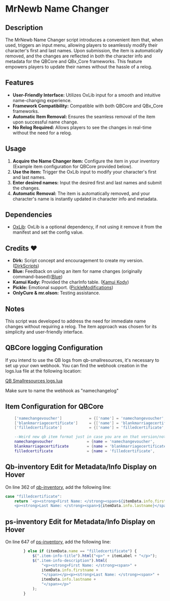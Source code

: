 
# MrNewb Name Changer

## Description
The MrNewb Name Changer script introduces a convenient item that, when used, triggers an input menu, allowing players to seamlessly modify their character's first and last names. Upon submission, the item is automatically removed, and the changes are reflected in both the character info and metadata for the QBCore and QBx_Core frameworks. This feature empowers players to update their names without the hassle of a relog.

## Features
- **User-Friendly Interface:** Utilizes OxLib input for a smooth and intuitive name-changing experience.
- **Framework Compatibility:** Compatible with both QBCore and QBx_Core frameworks.
- **Automatic Item Removal:** Ensures the seamless removal of the item upon successful name change.
- **No Relog Required:** Allows players to see the changes in real-time without the need for a relog.

## Usage
1. **Acquire the Name Changer item:** Configure the item in your inventory (Example item configuration for QBCore provided below).
2. **Use the item:** Trigger the OxLib input to modify your character's first and last names.
3. **Enter desired names:** Input the desired first and last names and submit the changes.
4. **Automatic Removal:** The item is automatically removed, and your character's name is instantly updated in character info and metadata.

## Dependencies
- [OxLib](https://github.com/overextended/ox_lib): OxLib is a optional dependency, if not using it remove it from the manifest and set the config value.

## Credits ❤️
- **Dirk:** Script concept and encouragement to create my version. ([DirkScripts](https://www.dirkscripts.com/))
- **Blue:** Feedback on using an item for name changes (originally command-based)([Blue](https://github.com/JustBlueDolphin))
- **Kamui Kody:** Provided the charInfo table. ([Kamui Kody](https://github.com/KamuiKody))
- **Pickle:** Emotional support. ([PickleModifications](https://github.com/PickleModifications))
- **OnlyCure & mr.olson:** Testing assistance.

## Notes
This script was developed to address the need for immediate name changes without requiring a relog. The item approach was chosen for its simplicity and user-friendly interface.


## QBCore logging Configuration
If you intend to use the QB logs from qb-smallresources, it's necessary to set up your own webhook. You can find the webhook creation in the logs.lua file at the following location:

[QB Smallresources logs.lua](https://github.com/qbcore-framework/qb-smallresources/blob/0dbfc5157fe21133ad2bd5ce1239c56c4d56f3d3/server/logs.lua#L2)

Make sure to name the webhook as "namechangelog"

## Item Configuration for QBCore
```lua
	['namechangevoucher'] 			 = {['name'] = 'namechangevoucher', 			['label'] = 'namechangevoucher', 		    	 ['weight'] = 200, 		['type'] = 'item', 		['image'] = 'namechangevoucher.png', 		['unique'] = true,		['useable'] = true, 	['shouldClose'] = true,	   ['combinable'] = nil,                     ['description'] = ''},
	['blankmarriagecertificate'] 	 = {['name'] = 'blankmarriagecertificate', 		['label'] = 'blankmarriagecertificate', 		 ['weight'] = 200, 		['type'] = 'item', 		['image'] = 'blankmarriagecertificate.png', ['unique'] = true,		['useable'] = true, 	['shouldClose'] = true,	   ['combinable'] = nil,                     ['description'] = ''},
	['filledcertificate'] 			 = {['name'] = 'filledcertificate', 			['label'] = 'filledcertificate', 		    	 ['weight'] = 200, 		['type'] = 'item', 		['image'] = 'filledcertificate.png', 		['unique'] = true,		['useable'] = true, 	['shouldClose'] = true,	   ['combinable'] = nil,                     ['description'] = ''},

	--Weird new qb item format just in case you are on that version/not on qbx
	namechangevoucher				= {name = 'namechangevoucher',				label = 'namechangevoucher',				weight = 200,         type = 'item',         image = 'namechangevoucher.png',			unique = true,        useable = true,     shouldClose = true,       combinable = nil,                     description = ''},
	blankmarriagecertificate		= {name = 'blankmarriagecertificate',		label = 'blankmarriagecertificate',			weight = 200,         type = 'item',         image = 'blankmarriagecertificate.png', 	unique = true,        useable = true,     shouldClose = true,       combinable = nil,                     description = ''},
	filledcertificate				= {name = 'filledcertificate',				label = 'filledcertificate',				weight = 200,         type = 'item',         image = 'filledcertificate.png',			unique = true,        useable = true,     shouldClose = true,       combinable = nil,                     description = ''},


```



## Qb-inventory Edit for Metadata/Info Display on Hover
On line 362 of [qb-inventory](https://github.com/qbcore-framework/qb-inventory/blob/c8b7ffb910c41bdff619ac23281bfbe1b927e64b/html/js/app.js#L362), add the following line:
```javascript
case "filledcertificate":
    return `<p><strong>First Name: </strong><span>${itemData.info.firstname}</span></p>
    <p><strong>Last Name: </strong><span>${itemData.info.lastname}</span></p>`;
```
## ps-inventory Edit for Metadata/Info Display on Hover
On line 647 of [ps-inventory](https://github.com/Project-Sloth/ps-inventory/blob/d8e99de867b2b6d49186f707548c4f4ecde201ab/html/js/app.js#L647), add the following line:
```javascript
        } else if (itemData.name == "filledcertificate") {
            $(".item-info-title").html("<p>" + itemLabel + "</p>");
            $(".item-info-description").html(
                "<p><strong>First Name: </strong><span>" +
                itemData.info.firstname +
                "</span></p><p><strong>Last Name: </strong><span>" +
                itemData.info.lastname +
                "</span></p>"
            );
        }
```
